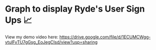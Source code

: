 # Graph to display Ryde's User Sign Ups 📈

View my demo video here: https://drive.google.com/file/d/1ECUMCWgg-vtulFvTU7gGsg_EoJegCIsd/view?usp=sharing
